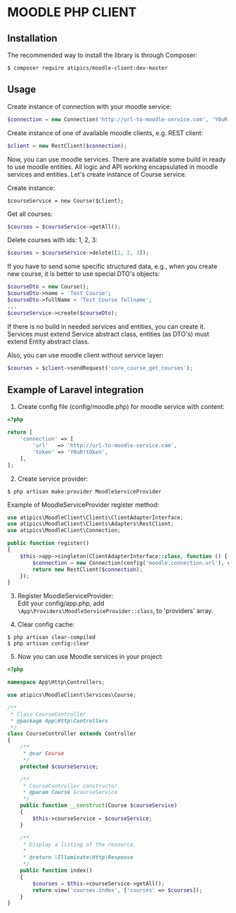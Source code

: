 # MOODLE PHP CLIENT

## Installation
The recommended way to install the library is through Composer:

```
$ composer require atipics/moodle-client:dev-master
```
 
## Usage
Create instance of connection with your moodle service: 
```php
$connection = new Connection('http://url-to-moodle-service.com', 'Y0uR!tOken');
```

Create instance of one of available moodle clients, e.g. REST client:
```php
$client = new RestClient($connection);
```

Now, you can use moodle services. There are available some build in ready to use moodle entities.
All logic and API working encapsulated in moodle services and entities. Let's create instance of Course service.
 
Create instance:
 ```
 $courseService = new Course($client);
 ```

Get all courses:
```php
$courses = $courseService->getAll();
```

Delete courses with ids: 1, 2, 3:
```php
$courses = $courseService->delete([1, 2, 3]);
```

If you have to send some specific structured data, e.g., when you create new course, it is better to use special DTO's objects:  
```php
$courseDto = new Course();
$courseDto->name = 'Test Course';
$courseDto->fullName = 'Test Course fullname';
...
$courseService->create($courseDto);
```

If there is no build in needed services and entities, you can create it.  
Services must extend Service abstract class, entities (as DTO's) must extend Entity abstract class.  

Also, you can use moodle client without service layer:
```php
$courses = $client->sendRequest('core_course_get_courses');
```

## Example of Laravel integration
1. Create config file (config/moodle.php) for moodle service with content:  
```php
<?php

return [
    'connection' => [
        'url'   => 'http://url-to-moodle-service.com',
        'token' => 'Y0uR!tOken',
    ],
];
```

2. Create service provider:  
```
$ php artisan make:provider MoodleServiceProvider
```
Example of MoodleServiceProvider register method:
```php
use atipics\MoodleClient\Clients\ClientAdapterInterface;
use atipics\MoodleClient\Clients\Adapters\RestClient;
use atipics\MoodleClient\Connection;

public function register()
{
    $this->app->singleton(ClientAdapterInterface::class, function () {
        $connection = new Connection(config('moodle.connection.url'), config('moodle.connection.token'));
        return new RestClient($connection);
    });
}
```

3. Register MoodleServiceProvider:  
Edit your config/app.php, add ```\App\Providers\MoodleServiceProvider::class```, to 'providers' array.

4. Clear config cache:
```
$ php artisan clear-compiled
$ php artisan config:clear
```

5. Now you can use Moodle services in your project:
```php
<?php

namespace App\Http\Controllers;

use atipics\MoodleClient\Services\Course;

/**
 * Class CourseController
 * @package App\Http\Controllers
 */
class CourseController extends Controller
{
    /**
     * @var Course
     */
    protected $courseService;

    /**
     * CourseController constructor.
     * @param Course $courseService
     */
    public function __construct(Course $courseService)
    {
        $this->courseService = $courseService;
    }

    /**
     * Display a listing of the resource.
     *
     * @return \Illuminate\Http\Response
     */
    public function index()
    {
        $courses = $this->courseService->getAll();
        return view('courses.index', ['courses' => $courses]);
    }
}
```